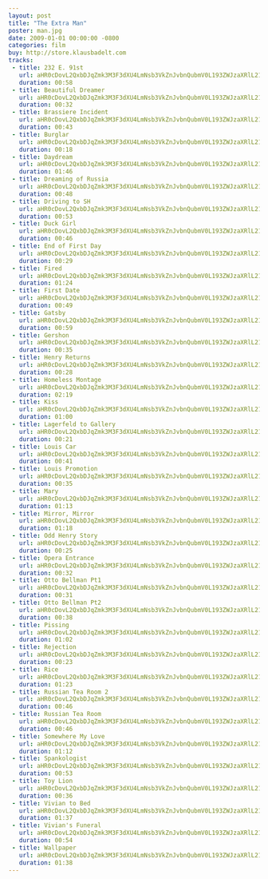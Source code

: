 ```yaml
---
layout: post
title: "The Extra Man"
poster: man.jpg
date: 2009-01-01 00:00:00 -0800
categories: film
buy: http://store.klausbadelt.com
tracks:
 - title: 232 E. 91st
   url: aHR0cDovL2QxbDJqZmk3M3F3dXU4LmNsb3VkZnJvbnQubmV0L193ZWJzaXRlL21hbi8yMzIgRS4gOTFzdC5tcDM=
   duration: 00:58
 - title: Beautiful Dreamer
   url: aHR0cDovL2QxbDJqZmk3M3F3dXU4LmNsb3VkZnJvbnQubmV0L193ZWJzaXRlL21hbi9CZWF1dGlmdWwgRHJlYW1lci5tcDM=
   duration: 00:32
 - title: Brassiere Incident
   url: aHR0cDovL2QxbDJqZmk3M3F3dXU4LmNsb3VkZnJvbnQubmV0L193ZWJzaXRlL21hbi9CcmFzc2llcmUgSW5jaWRlbnQubXAz
   duration: 00:43
 - title: Burglar
   url: aHR0cDovL2QxbDJqZmk3M3F3dXU4LmNsb3VkZnJvbnQubmV0L193ZWJzaXRlL21hbi9CdXJnbGFyLm1wMw==
   duration: 00:18
 - title: Daydream
   url: aHR0cDovL2QxbDJqZmk3M3F3dXU4LmNsb3VkZnJvbnQubmV0L193ZWJzaXRlL21hbi9EYXlkcmVhbS5tcDM=
   duration: 01:46
 - title: Dreaming of Russia
   url: aHR0cDovL2QxbDJqZmk3M3F3dXU4LmNsb3VkZnJvbnQubmV0L193ZWJzaXRlL21hbi9EcmVhbWluZyBvZiBSdXNzaWEubXAz
   duration: 00:48
 - title: Driving to SH
   url: aHR0cDovL2QxbDJqZmk3M3F3dXU4LmNsb3VkZnJvbnQubmV0L193ZWJzaXRlL21hbi9Ecml2aW5nIHRvIFNILm1wMw==
   duration: 00:53
 - title: Duck Girl
   url: aHR0cDovL2QxbDJqZmk3M3F3dXU4LmNsb3VkZnJvbnQubmV0L193ZWJzaXRlL21hbi9EdWNrIEdpcmwubXAz
   duration: 00:46
 - title: End of First Day
   url: aHR0cDovL2QxbDJqZmk3M3F3dXU4LmNsb3VkZnJvbnQubmV0L193ZWJzaXRlL21hbi9FbmQgb2YgRmlyc3QgRGF5Lm1wMw==
   duration: 00:29
 - title: Fired
   url: aHR0cDovL2QxbDJqZmk3M3F3dXU4LmNsb3VkZnJvbnQubmV0L193ZWJzaXRlL21hbi9GaXJlZC5tcDM=
   duration: 01:24
 - title: First Date
   url: aHR0cDovL2QxbDJqZmk3M3F3dXU4LmNsb3VkZnJvbnQubmV0L193ZWJzaXRlL21hbi9GaXJzdCBEYXRlLm1wMw==
   duration: 00:49
 - title: Gatsby
   url: aHR0cDovL2QxbDJqZmk3M3F3dXU4LmNsb3VkZnJvbnQubmV0L193ZWJzaXRlL21hbi9HYXRzYnkubXAz
   duration: 00:59
 - title: Gershon
   url: aHR0cDovL2QxbDJqZmk3M3F3dXU4LmNsb3VkZnJvbnQubmV0L193ZWJzaXRlL21hbi9HZXJzaG9uLm1wMw==
   duration: 00:35
 - title: Henry Returns
   url: aHR0cDovL2QxbDJqZmk3M3F3dXU4LmNsb3VkZnJvbnQubmV0L193ZWJzaXRlL21hbi9IZW5yeSBSZXR1cm5zLm1wMw==
   duration: 00:28
 - title: Homeless Montage
   url: aHR0cDovL2QxbDJqZmk3M3F3dXU4LmNsb3VkZnJvbnQubmV0L193ZWJzaXRlL21hbi9Ib21lbGVzcyBNb250YWdlLm1wMw==
   duration: 02:19
 - title: Kiss
   url: aHR0cDovL2QxbDJqZmk3M3F3dXU4LmNsb3VkZnJvbnQubmV0L193ZWJzaXRlL21hbi9LaXNzLm1wMw==
   duration: 01:00
 - title: Lagerfeld to Gallery 
   url: aHR0cDovL2QxbDJqZmk3M3F3dXU4LmNsb3VkZnJvbnQubmV0L193ZWJzaXRlL21hbi9MYWdlcmZlbGQgdG8gR2FsbGVyeS5tcDM=
   duration: 00:21
 - title: Louis Car
   url: aHR0cDovL2QxbDJqZmk3M3F3dXU4LmNsb3VkZnJvbnQubmV0L193ZWJzaXRlL21hbi9Mb3VpcyBDYXIubXAz
   duration: 00:41
 - title: Louis Promotion
   url: aHR0cDovL2QxbDJqZmk3M3F3dXU4LmNsb3VkZnJvbnQubmV0L193ZWJzaXRlL21hbi9Mb3VpcyBQcm9tb3Rpb24ubXAz
   duration: 00:35
 - title: Mary
   url: aHR0cDovL2QxbDJqZmk3M3F3dXU4LmNsb3VkZnJvbnQubmV0L193ZWJzaXRlL21hbi9NYXJ5Lm1wMw==
   duration: 01:13
 - title: Mirror, Mirror
   url: aHR0cDovL2QxbDJqZmk3M3F3dXU4LmNsb3VkZnJvbnQubmV0L193ZWJzaXRlL21hbi9NaXJyb3IsIE1pcnJvci5tcDM=
   duration: 01:18
 - title: Odd Henry Story
   url: aHR0cDovL2QxbDJqZmk3M3F3dXU4LmNsb3VkZnJvbnQubmV0L193ZWJzaXRlL21hbi9PZGQgSGVucnkgU3RvcnkubXAz
   duration: 00:25
 - title: Opera Entrance
   url: aHR0cDovL2QxbDJqZmk3M3F3dXU4LmNsb3VkZnJvbnQubmV0L193ZWJzaXRlL21hbi9PcGVyYSBFbnRyYW5jZS5tcDM=
   duration: 00:32
 - title: Otto Bellman Pt1
   url: aHR0cDovL2QxbDJqZmk3M3F3dXU4LmNsb3VkZnJvbnQubmV0L193ZWJzaXRlL21hbi9PdHRvIEJlbGxtYW4gUHQxLm1wMw==
   duration: 00:31
 - title: Otto Bellman Pt2
   url: aHR0cDovL2QxbDJqZmk3M3F3dXU4LmNsb3VkZnJvbnQubmV0L193ZWJzaXRlL21hbi9PdHRvIEJlbGxtYW4gUHQyLm1wMw==
   duration: 00:38
 - title: Pissing
   url: aHR0cDovL2QxbDJqZmk3M3F3dXU4LmNsb3VkZnJvbnQubmV0L193ZWJzaXRlL21hbi9QaXNzaW5nLm1wMw==
   duration: 01:02
 - title: Rejection
   url: aHR0cDovL2QxbDJqZmk3M3F3dXU4LmNsb3VkZnJvbnQubmV0L193ZWJzaXRlL21hbi9SZWplY3Rpb24ubXAz
   duration: 00:23
 - title: Rice
   url: aHR0cDovL2QxbDJqZmk3M3F3dXU4LmNsb3VkZnJvbnQubmV0L193ZWJzaXRlL21hbi9SaWNlLm1wMw==
   duration: 01:23
 - title: Russian Tea Room 2
   url: aHR0cDovL2QxbDJqZmk3M3F3dXU4LmNsb3VkZnJvbnQubmV0L193ZWJzaXRlL21hbi9SdXNzaWFuIFRlYSBSb29tIDIubXAz
   duration: 00:46
 - title: Russian Tea Room
   url: aHR0cDovL2QxbDJqZmk3M3F3dXU4LmNsb3VkZnJvbnQubmV0L193ZWJzaXRlL21hbi9SdXNzaWFuIFRlYSBSb29tLm1wMw==
   duration: 00:46
 - title: Somewhere My Love
   url: aHR0cDovL2QxbDJqZmk3M3F3dXU4LmNsb3VkZnJvbnQubmV0L193ZWJzaXRlL21hbi9Tb21ld2hlcmUgTXkgTG92ZS5tcDM=
   duration: 01:12
 - title: Spankologist
   url: aHR0cDovL2QxbDJqZmk3M3F3dXU4LmNsb3VkZnJvbnQubmV0L193ZWJzaXRlL21hbi9TcGFua29sb2dpc3QubXAz
   duration: 00:53
 - title: Toy Lion
   url: aHR0cDovL2QxbDJqZmk3M3F3dXU4LmNsb3VkZnJvbnQubmV0L193ZWJzaXRlL21hbi9Ub3kgTGlvbi5tcDM=
   duration: 00:36
 - title: Vivian to Bed
   url: aHR0cDovL2QxbDJqZmk3M3F3dXU4LmNsb3VkZnJvbnQubmV0L193ZWJzaXRlL21hbi9WaXZpYW4gdG8gQmVkLm1wMw==
   duration: 01:37
 - title: Vivian's Funeral
   url: aHR0cDovL2QxbDJqZmk3M3F3dXU4LmNsb3VkZnJvbnQubmV0L193ZWJzaXRlL21hbi9WaXZpYW4ncyBGdW5lcmFsLm1wMw==
   duration: 00:54
 - title: Wallpaper
   url: aHR0cDovL2QxbDJqZmk3M3F3dXU4LmNsb3VkZnJvbnQubmV0L193ZWJzaXRlL21hbi9XYWxscGFwZXIubXAz
   duration: 01:38
---
```


